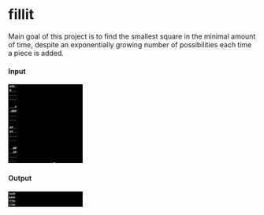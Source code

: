 # fillit
Main goal of this project is to find the smallest square in the minimal amount of time, despite an exponentially growing number of possibilities each time a piece is added.

#### Input

<p align="left">
  <img src="/images/input.png" width="30%" alt="auto_make information"/>
</p>

#### Output

<p align="left">
  <img src="/images/output.png" width="30%" alt="auto_make information"/>
</p>
